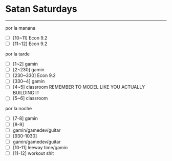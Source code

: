 # Satan Saturdays
---
por la manana
- [ ] [10~11] Econ 9.2
- [ ] [11~12] Econ 9.2

por la tarde
- [ ] [1~2] gamin
- [ ] [2~230] gamin
- [ ] [230~330] Econ 9.2
- [ ] [330~4] gamin
- [ ] [4~5] classroom REMEMBER TO MODEL LIKE YOU ACTUALLY BUILDING IT
- [ ] [5~6] classroom

por la noche
- [ ] [7-8] gamin
- [ ] [8-9] 
- [ ] gamin/gamedev/guitar
- [ ] [930-1030] 
- [ ] gamin/gamedev/guitar
- [ ] [10-11] leeway time/gamin
- [ ] [11-12] workout shit